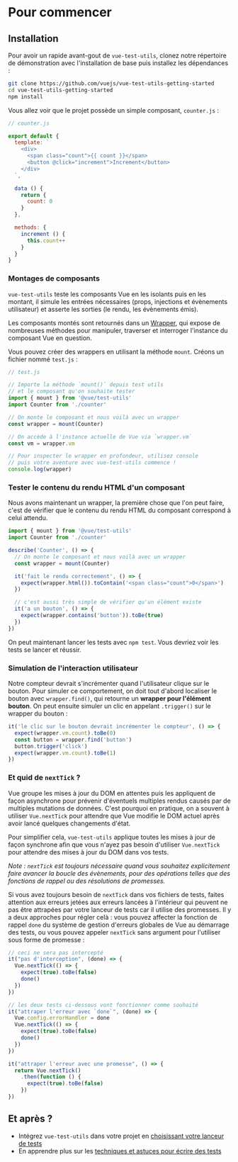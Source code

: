 # Pour commencer

## Installation

Pour avoir un rapide avant-gout de `vue-test-utils`, clonez notre répertoire de démonstration avec l'installation de base puis installez les dépendances :

``` bash
git clone https://github.com/vuejs/vue-test-utils-getting-started
cd vue-test-utils-getting-started
npm install
```

Vous allez voir que le projet possède un simple composant, `counter.js` :

```js
// counter.js

export default {
  template: `
    <div>
      <span class="count">{{ count }}</span>
      <button @click="increment">Increment</button>
    </div>
  `,

  data () {
    return {
      count: 0
    }
  },

  methods: {
    increment () {
      this.count++
    }
  }
}
```

### Montages de composants

`vue-test-utils` teste les composants Vue en les isolants puis en les montant, il simule les entrées nécessaires (props, injections et évènements utilisateur) et asserte les sorties (le rendu, les évènements émis).

Les composants montés sont retournés dans un [Wrapper](../api/wrapper/), qui expose de nombreuses méthodes pour manipuler, traverser et interroger l'instance du composant Vue en question.

Vous pouvez créer des wrappers en utilisant la méthode `mount`. Créons un fichier nommé `test.js` :

```js
// test.js

// Importe la méthode `mount()` depuis test utils
// et le composant qu'on souhaite tester
import { mount } from '@vue/test-utils'
import Counter from './counter'

// On monte le composant et nous voilà avec un wrapper
const wrapper = mount(Counter)

// On accède à l'instance actuelle de Vue via `wrapper.vm`
const vm = wrapper.vm

// Pour inspecter le wrapper en profondeur, utilisez console
// puis votre aventure avec vue-test-utils commence !
console.log(wrapper)
```

### Tester le contenu du rendu HTML d'un composant

Nous avons maintenant un wrapper, la première chose que l'on peut faire, c'est de vérifier que le contenu du rendu HTML du composant correspond à celui attendu.

```js
import { mount } from '@vue/test-utils'
import Counter from './counter'

describe('Counter', () => {
  // On monte le composant et nous voilà avec un wrapper
  const wrapper = mount(Counter)

  it('fait le rendu correctement', () => {
    expect(wrapper.html()).toContain('<span class="count">0</span>')
  })

  // c'est aussi très simple de vérifier qu'un élément existe
  it('a un bouton', () => {
    expect(wrapper.contains('button')).toBe(true)
  })
})
```

On peut maintenant lancer les tests avec  `npm test`. Vous devriez voir les tests se lancer et réussir.

### Simulation de l'interaction utilisateur

Notre compteur devrait s'incrémenter quand l'utilisateur clique sur le bouton. Pour simuler ce comportement, on doit tout d'abord localiser le bouton avec `wrapper.find()`, qui retourne un **wrapper pour l'élément bouton**. On peut ensuite simuler un clic en appelant `.trigger()` sur le wrapper du bouton :

```js
it('le clic sur le bouton devrait incrémenter le compteur', () => {
  expect(wrapper.vm.count).toBe(0)
  const button = wrapper.find('button')
  button.trigger('click')
  expect(wrapper.vm.count).toBe(1)
})
```

### Et quid de `nextTick` ?

Vue groupe les mises à jour du DOM en attentes puis les appliquent de façon asynchrone pour prévenir d'éventuels multiples rendus causés par de multiples mutations de données. C'est pourquoi en pratique, on a souvent à utiliser `Vue.nextTick` pour attendre que Vue modifie le DOM actuel après avoir lancé quelques changements d'état.

Pour simplifier cela, `vue-test-utils` applique toutes les mises à jour de façon synchrone afin que vous n'ayez pas besoin d'utiliser `Vue.nextTick` pour attendre des mises à jour du DOM dans vos tests.

*Note : `nextTick` est toujours nécessaire quand vous souhaitez explicitement faire avancer la boucle des évènements, pour des opérations telles que des fonctions de rappel ou des résolutions de promesses.*

Si vous avez toujours besoin de `nextTick` dans vos fichiers de tests, faites attention aux erreurs jetées aux erreurs lancées à l'intérieur qui peuvent ne pas être attrapées par votre lanceur de tests car il utilise des promesses. Il y a deux approches pour régler celà : vous pouvez affecter la fonction de rappel `done` du système de gestion d'erreurs globales de Vue au démarrage des tests, ou vous pouvez appeler `nextTick` sans argument pour l'utiliser sous forme de promesse :

```js
// ceci ne sera pas intercepté
it("pas d'interception", (done) => {
  Vue.nextTick(() => {
    expect(true).toBe(false)
    done()
  })
})

// les deux tests ci-dessous vont fonctionner comme souhaité
it("attraper l'erreur avec `done`", (done) => {
  Vue.config.errorHandler = done
  Vue.nextTick(() => {
    expect(true).toBe(false)
    done()
  })
})

it("attraper l'erreur avec une promesse", () => {
  return Vue.nextTick()
    .then(function () {
      expect(true).toBe(false)
    })
})
```

## Et après ?

- Intégrez `vue-test-utils` dans votre projet en [choisissant votre lanceur de tests](./choosing-a-test-runner.md)
- En apprendre plus sur les [techniques et astuces pour écrire des tests](./common-tips.md)
